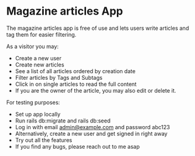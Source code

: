 # Magazine articles App

The magazine articles app is free of use and lets users write articles and tag them for easier filtering.

As a visitor you may:

* Create a new user
* Create new articles
* See a list of all articles ordered by creation date
* Filter articles by Tags and Subtags
* Click in on single articles to read the full content
* If you are the owner of the article, you may also edit or delete it.

For testing purposes:

* Set up app locally
* Run rails db:migrate and rails db:seed
* Log in with email admin@example.com and password abc123
* Alternatively, create a new user and get signed in right away
* Try out all the features
* If you find any bugs, please reach out to me asap
